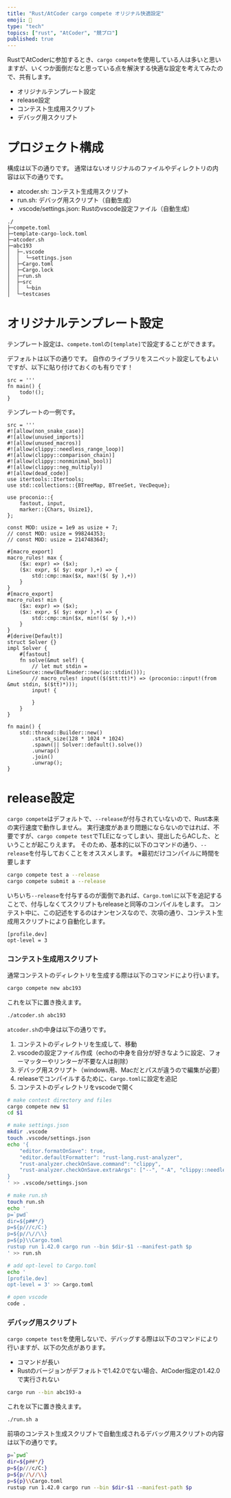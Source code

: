 ```yaml
---
title: "Rust/AtCoder cargo compete オリジナル快適設定"
emoji: 🏃
type: "tech"
topics: ["rust", "AtCoder", "競プロ"]
published: true
---
```


RustでAtCoderに参加するとき、`cargo compete`を使用している人は多いと思いますが、いくつか面倒だなと思っている点を解決する快適な設定を考えてみたので、共有します。

- オリジナルテンプレート設定
- release設定
- コンテスト生成用スクリプト
- デバッグ用スクリプト

# プロジェクト構成

構成は以下の通りです。
通常はないオリジナルのファイルやディレクトリの内容は以下の通りです。

- atcoder.sh: コンテスト生成用スクリプト
- run.sh: デバッグ用スクリプト（自動生成）
- .vscode/settings.json: Rustのvscode設定ファイル（自動生成）

```
./
├─compete.toml
├─template-cargo-lock.toml
├─atcoder.sh
├─abc193
│  ├─.vscode
│  │  └─settings.json
│  ├─Cargo.toml
│  ├─Cargo.lock
│  ├─run.sh
│  ├─src      
│  │  └─bin   
│  └─testcases
```

# オリジナルテンプレート設定

テンプレート設定は、`compete.toml`の`[template]`で設定することができます。

デフォルトは以下の通りです。
自作のライブラリをスニペット設定してもよいですが、以下に貼り付けておくのも有りです！

```
src = '''
fn main() {
    todo!();
}
```

テンプレートの一例です。

```
src = '''
#![allow(non_snake_case)]
#![allow(unused_imports)]
#![allow(unused_macros)]
#![allow(clippy::needless_range_loop)]
#![allow(clippy::comparison_chain)]
#![allow(clippy::nonminimal_bool)]
#![allow(clippy::neg_multiply)]
#![allow(dead_code)]
use itertools::Itertools;
use std::collections::{BTreeMap, BTreeSet, VecDeque};

use proconio::{
    fastout, input,
    marker::{Chars, Usize1},
};

const MOD: usize = 1e9 as usize + 7;
// const MOD: usize = 998244353;
// const MOD: usize = 2147483647;

#[macro_export]
macro_rules! max {
    ($x: expr) => ($x);
    ($x: expr, $( $y: expr ),+) => {
        std::cmp::max($x, max!($( $y ),+))
    }
}
#[macro_export]
macro_rules! min {
    ($x: expr) => ($x);
    ($x: expr, $( $y: expr ),+) => {
        std::cmp::min($x, min!($( $y ),+))
    }
}
#[derive(Default)]
struct Solver {}
impl Solver {
    #[fastout]
    fn solve(&mut self) {
        // let mut stdin = LineSource::new(BufReader::new(io::stdin()));
        // macro_rules! input(($($tt:tt)*) => (proconio::input!(from &mut stdin, $($tt)*)));
        input! {

        }
    }
}

fn main() {
    std::thread::Builder::new()
        .stack_size(128 * 1024 * 1024)
        .spawn(|| Solver::default().solve())
        .unwrap()
        .join()
        .unwrap();
}
```

# release設定

`cargo compete`はデフォルトで、`--release`が付与されていないので、Rust本来の実行速度で動作しません。
実行速度があまり問題にならないのではれば、不要ですが、`cargo compete test`でTLEになってしまい、提出したらACした、ということが起こりえます。
そのため、基本的に以下のコマンドの通り、`--release`を付与しておくことをオススメします。
※最初だけコンパイルに時間を要します

```bash
cargo compete test a --release
cargo compete submit a --release
```

いちいち`--release`を付与するのが面倒であれば、`Cargo.toml`に以下を追記することで、付与しなくてスクリプトもreleaseと同等のコンパイルをします。
コンテスト中に、この記述をするのはナンセンスなので、次項の通り、コンテスト生成用スクリプトにより自動化します。

```
[profile.dev]
opt-level = 3
```

### コンテスト生成用スクリプト

通常コンテストのディレクトリを生成する際は以下のコマンドにより行います。

```bash
cargo compete new abc193
```

これを以下に置き換えます。

```bash
./atcoder.sh abc193
```

`atcoder.sh`の中身は以下の通りです。

1. コンテストのディレクトリを生成して、移動
2. vscodeの設定ファイル作成（echoの中身を自分が好きなように設定、フォーマッターやリンターが不要な人は削除）
3. デバッグ用スクリプト（windows用、Macだとパスが違うので編集が必要）
4. releaseでコンパイルするために、`Cargo.toml`に設定を追記
5. コンテストのディレクトリをvscodeで開く

```bash
# make contest directory and files
cargo compete new $1
cd $1

# make settings.json
mkdir .vscode
touch .vscode/settings.json 
echo '{
    "editor.formatOnSave": true,
    "editor.defaultFormatter": "rust-lang.rust-analyzer",
    "rust-analyzer.checkOnSave.command": "clippy",
    "rust-analyzer.checkOnSave.extraArgs": ["--", "-A", "clippy::needless_return"]
}
' >> .vscode/settings.json

# make run.sh
touch run.sh
echo '
p=`pwd`
dir=${p##*/}
p=${p///c/C:}
p=${p//\//\\}
p=${p}\\Cargo.toml
rustup run 1.42.0 cargo run --bin $dir-$1 --manifest-path $p
' >> run.sh

# add opt-level to Cargo.toml
echo '
[profile.dev]
opt-level = 3' >> Cargo.toml

# open vscode
code .
```

### デバッグ用スクリプト

`cargo compete test`を使用しないで、デバッグする際は以下のコマンドにより行いますが、以下の欠点があります。
- コマンドが長い
- Rustのバージョンがデフォルトで1.42.0でない場合、AtCoder指定の1.42.0で実行されない

```bash
cargo run --bin abc193-a
```

これを以下に置き換えます。

```bash
./run.sh a
```

前項のコンテスト生成スクリプトで自動生成されるデバッグ用スクリプトの内容は以下の通りです。

```bash
p=`pwd`
dir=${p##*/}
p=${p///c/C:}
p=${p//\//\\}
p=${p}\\Cargo.toml
rustup run 1.42.0 cargo run --bin $dir-$1 --manifest-path $p
```